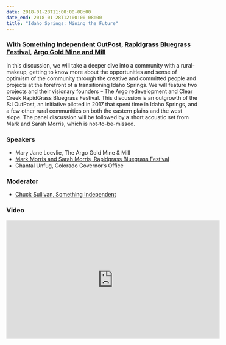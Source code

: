 ```yaml
---
date: 2018-01-28T11:00:00-08:00
date_end: 2018-01-28T12:00:00-08:00
title: "Idaho Springs: Mining the Future"
---
```


### With [Something Independent OutPost](http://www.somethingindependent.com/the-si-outpost/), [Rapidgrass Bluegrass Festival](http://rapidgrassfestival.com/), [Argo Gold Mine and Mill](http://historicargotours.com/) 

In this discussion, we will take a deeper dive into a community with a rural-makeup, getting to know more about the opportunities and sense of optimism of the community through the creative and committed people and projects at the forefront of a transitioning Idaho Springs. We will feature two projects and their visionary founders – The Argo redevelopment and Clear Creek RapidGrass Bluegrass Festival. This discussion is an outgrowth of the S:I OutPost, an initiative piloted in 2017 that spent time in Idaho Springs, and a few other rural communities on both the eastern plains and the west slope. The panel discussion will be followed by a short acoustic set from Mark and Sarah Morris, which is not-to-be-missed.

### Speakers
- Mary Jane Loevlie, The Argo Gold Mine & Mill
- [Mark Morris and Sarah Morris, Rapidgrass Bluegrass Festival](http://rapidgrassfestival.com/) 
- Chantal Unfug, Colorado Governor’s Office

### Moderator
- [Chuck Sullivan, Something Independent](http://www.somethingindependent.com/)

### Video
<iframe src="https://www.facebook.com/plugins/video.php?href=https%3A%2F%2Fwww.facebook.com%2FSomethingIndependent%2Fvideos%2F1589577784412917%2F&show_text=0&width=560" width="560" height="311" style="border:none;overflow:hidden" scrolling="no" frameborder="0" allowTransparency="true" allowFullScreen="true"></iframe>
